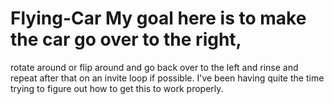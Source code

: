 # Flying-Car My goal here is to make the car go over to the right, 
rotate around or flip around and go back over to the left 
and rinse and repeat after that on an invite loop if possible.
I've been having quite the time trying to figure out how to get this 
to work properly.
